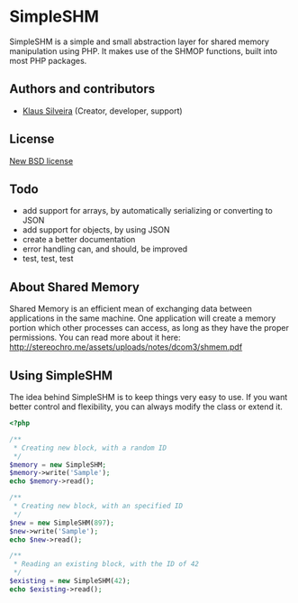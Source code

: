 # SimpleSHM
SimpleSHM is a simple and small abstraction layer for shared memory manipulation using PHP. It makes use of the SHMOP functions, built into most PHP packages. 

## Authors and contributors
* [Klaus Silveira](http://www.klaussilveira.com) (Creator, developer, support)

## License
[New BSD license](http://www.opensource.org/licenses/bsd-license.php)

## Todo
* add support for arrays, by automatically serializing or converting to JSON
* add support for objects, by using JSON
* create a better documentation
* error handling can, and should, be improved
* test, test, test

## About Shared Memory
Shared Memory is an efficient mean of exchanging data between applications in the same machine. One application will create a memory portion which other processes can access, as long as they have the proper permissions. You can read more about it here: http://stereochro.me/assets/uploads/notes/dcom3/shmem.pdf

## Using SimpleSHM
The idea behind SimpleSHM is to keep things very easy to use. If you want better control and flexibility, you can always modify the class or extend it. 

```php
<?php 

/**
 * Creating new block, with a random ID
 */
$memory = new SimpleSHM;
$memory->write('Sample');
echo $memory->read();

/**
 * Creating new block, with an specified ID
 */
$new = new SimpleSHM(897);
$new->write('Sample');
echo $new->read();

/**
 * Reading an existing block, with the ID of 42
 */
$existing = new SimpleSHM(42);
echo $existing->read();

```
